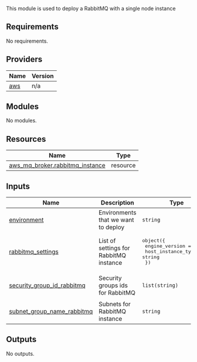 <!-- BEGIN_TF_DOCS -->
This module is used to deploy a RabbitMQ with a single node instance

## Requirements

No requirements.

## Providers

| Name | Version |
|------|---------|
| <a name="provider_aws"></a> [aws](#provider\_aws) | n/a |

## Modules

No modules.

## Resources

| Name | Type |
|------|------|
| [aws_mq_broker.rabbitmq_instance](https://registry.terraform.io/providers/hashicorp/aws/latest/docs/resources/mq_broker) | resource |

## Inputs

| Name | Description | Type | Default | Required |
|------|-------------|------|---------|:--------:|
| <a name="input_environment"></a> [environment](#input\_environment) | Environments that we want to deploy | `string` | n/a | yes |
| <a name="input_rabbitmq_settings"></a> [rabbitmq\_settings](#input\_rabbitmq\_settings) | List of settings for RabbitMQ instance | <pre>object({<br>    engine_version     = string<br>    host_instance_type = string<br>  })</pre> | n/a | yes |
| <a name="input_security_group_id_rabbitmq"></a> [security\_group\_id\_rabbitmq](#input\_security\_group\_id\_rabbitmq) | Security groups ids for RabbitMQ | `list(string)` | <pre>[<br>  ""<br>]</pre> | no |
| <a name="input_subnet_group_name_rabbitmq"></a> [subnet\_group\_name\_rabbitmq](#input\_subnet\_group\_name\_rabbitmq) | Subnets for RabbitMQ instance | `string` | `""` | no |

## Outputs

No outputs.
<!-- END_TF_DOCS -->